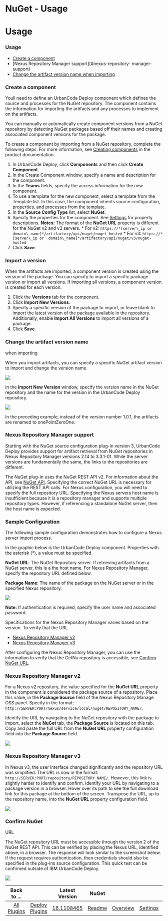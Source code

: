 
NuGet - Usage
=============

# Usage



### Usage





* [Create a component](#create-a-component)
* [Nexus Repository Manager support](#nexus-repository-
manager-support)
* [Change the artifact version name when importing](#change-the-artifact-version-name-when-importing)





### Create a component





Youll need to define an UrbanCode Deploy component which defines the source and 
processes for the NuGet repository. The component contains the information for importing the artifacts and any processes
 to implement on the artifacts.


You can manually or automatically create component versions from a NuGet repository by
 detecting NuGet packages based off their names and creating associated component versions for the package.


To create 
a component by importing from a NuGet repository, complete the following steps. For more information, see [Creating 
components](http://www-01.ibm.com/support/knowledgecenter/SS4GSP_7.0.2/com.ibm.udeploy.doc/topics/comp_create.html 
"Creating components") in the product documentation.


1. In UrbanCode Deploy, click **Components** and then click 
**Create Component**.
2. In the Create Component window, specify a name and description for the component.
3. In the 
**Teams** fields, specify the access information for the new component.
4. To use a template for the new component, 
select a template from the Template list. In this case, the component inherits source configuration, properties, and 
processes from the template.
5. In the **Source Config Type** list, select **NuGet**.
6. Specify the properties for the 
component. See [Settings](#settings) for property descriptions. **Notes:** The format of the **NuGet URL** property is 
different for the NuGet v2 and v3 servers.
        * For v2: `https://*[server\_ip or 
domain\_name]*/artifactory/api/nuget/nuget-hosted`
        * For v3: `https://*[server\_ip or 
domain\_name]*/artifactory/api/nuget/v3/nuget-hosted`
7. Click **Save**.


### Import a version


When the artifacts are
 imported, a component version is created using the version of the package. You can specify to import a specific package
 version or import all versions. If importing all versions, a component version is created for each version.


1. Click 
the **Versions** tab for the component.
2. Click **Import New Versions**.
3. Specify a specific version of the package 
to import, or leave blank to import the latest version of the package available in the repository. Additionally, enable 
**Import All Versions** to import all versions of a package.
4. Click **Save**.




### Change the artifact version name
 when importing





When you import artifacts, you can specify a specific NuGet artifact version to import and change 
the version name.


[![](nuget_import.jpg)](nuget_import.jpg)


In the **Import New Version** window, specify the 
version name in the NuGet repository and the name for the version in the UrbanCode Deploy repository.



[![](nuget_newversion.jpg)](nuget_newversion.jpg)


In the preceding example, instead of the version number 1.0.1, the 
artifacts are renamed to onePointZeroOne.




### Nexus Repository Manager support





Starting with the NuGet source 
configuration plug-in version 3, UrbanCode Deploy provides support for artifact retrieval from NuGet repositories in 
Nexus Repository Manager versions 2.14 to 3.3.1-01. While the server versions are fundamentally the same, the links to 
the repositories are different.


The NuGet plug-in uses the NuGet REST API v2. For information about the API, see 
[NuGet API](https://docs.microsoft.com/en-us/nuget/api/overview). Specifying the correct NuGet URL is necessary for 
utilizing the REST API calls. For Nexus configuration, you will need to specify the full repository URL. Specifying the 
Nexus servers host name is insufficient because it is a repository manager and supports multiple repository types. 
However, if referencing a standalone NuGet server, then the host name is expected.


### Sample Configuration


The 
following sample configuration demonstrates how to configure a Nexus server import process.


In the graphic below is 
the UrbanCode Deploy component. Properties with the asterisk (*), a value must be specified.


**NuGet URL**: The NuGet 
Repository server. If retrieving artifacts from a NuGet server, this is a the host name. For Nexus Repository Manager, 
specify the repository URL defined below.


**Package Name**: The name of the package on the NuGet server or in the 
specified Nexus repository.


[![](config.png)](config.png)


**Note:** If authentication is required, specify the user 
name and associated password.


Specifications for the Nexus Repository Manager varies based on the version. To verify 
that the URL


* [Nexus Repository Manager v2](#nrmv2)
* [Nexus Repository Manager v3](#nrmv3)


After configuring the 
Nexus Repository Manager, you can use the information to verify that the GetNu repository is accessible, see [Confirm 
NuGet URL](#id=confirm).


### Nexus Repository Manager v2


For a Nexus v2 repository, the value specified for the 
**NuGet URL** property in the component is considered the package source of a repository. Place this value, in the 
**Package Source** field of the Nexus Repository Manage OSS panel. Specify in the format: 
`http://SERVER:PORT/nexus/service/local/nuget/REPOSITORY_NAME/`.


Identify the URL by navigating to the NuGet 
repository with the package to import, select the **NuGet** tab, the **Package Source** is located on this tab. Copy and
 paste the full URL from the **NuGet URL** property configuration field into the **Package Source** field.



[![](2.png)](2.png)


### Nexus Repository Manager v3


In Nexus v3, the user interface changed significantly and the 
repository URL was simplified. The URL is now in the format: `http://SERVER:PORT/repository/REPOSITORY_NAME/`. However, 
this link is slightly harder to identify and confirm. Identify your URL by navigating to a package version in a browser.
 Hover over its path to see the full download link for this package at the bottom of the screen. Transpose the URL, up 
to the repository name, into the **NuGet URL** property configuration field.


[![](3.png)](3.png)


### Confirm NuGet 
URL


The NuGet repository URL must be accessible through the version 2 of the NuGet REST API. This can be verified by 
placing the Nexus URL, identified above, in a browser. The response will look similar to the screenshot below. If the 
request requires authentication, then credentials should also be specified in the plug-ins source configuration. This 
quick test can be confirmed outside of IBM UrbanCode Deploy.


[![](capture.png)](capture.png)




|Back to ...||Latest Version|NuGet ||||
| :---: | :---: | :---: | :---: | :---: | :---: | :---: |
|[All Plugins](../../index.md)|[Deploy Plugins](../README.md)|[16.1108465](https://raw.githubusercontent.com/UrbanCode/IBM-UCD-PLUGINS/main/files/nuget-source-config/nuget-source-config-16.1108465.zip)|[Readme](README.md)|[Overview](overview.md)|[Settings](settings.md)|[Downloads](downloads.md)|
